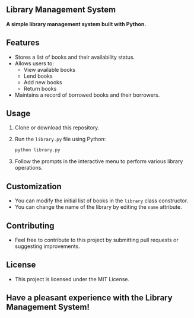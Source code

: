 ## Library Management System

**A simple library management system built with Python.**

## Features

- Stores a list of books and their availability status.
- Allows users to:
    - View available books
    - Lend books
    - Add new books
    - Return books
- Maintains a record of borrowed books and their borrowers.

## Usage

1. Clone or download this repository.
2. Run the `library.py` file using Python:

   ```bash
   python library.py
   ```

3. Follow the prompts in the interactive menu to perform various library operations.

## Customization

- You can modify the initial list of books in the `library` class constructor.
- You can change the name of the library by editing the `name` attribute.

## Contributing

- Feel free to contribute to this project by submitting pull requests or suggesting improvements.

## License

- This project is licensed under the MIT License.

## Have a pleasant experience with the Library Management System!
